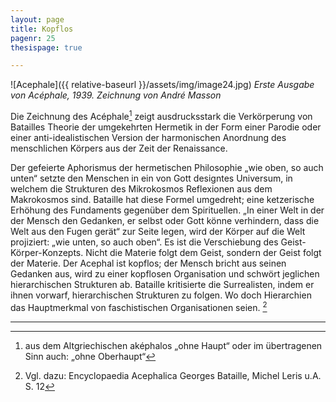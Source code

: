 ```yaml
---
layout: page
title: Kopflos
pagenr: 25
thesispage: true

---
```

![Acephale]({{ relative-baseurl }}/assets/img/image24.jpg)
*Erste Ausgabe von Acéphale, 1939. Zeichnung von André Masson*

Die Zeichnung des Acéphale[^19] zeigt ausdrucksstark die Verkörperung von Batailles Theorie der umgekehrten Hermetik in der Form einer Parodie oder einer anti-idealistischen Version der harmonischen Anordnung des menschlichen Körpers aus der Zeit der Renaissance.

Der gefeierte Aphorismus der hermetischen Philosophie „wie oben, so auch unten“ setzte den Menschen in ein von Gott designtes Universum, in welchem die Strukturen des Mikrokosmos Reflexionen aus dem Makrokosmos sind. Bataille hat diese Formel umgedreht; eine ketzerische Erhöhung des Fundaments gegenüber dem Spirituellen. „In einer Welt in der der Mensch den Gedanken, er selbst oder Gott könne verhindern, dass die Welt aus den Fugen gerät“ zur Seite legen, wird der Körper auf die Welt projiziert: „wie unten, so auch oben“. Es ist die Verschiebung des Geist-Körper-Konzepts. Nicht die Materie folgt dem Geist, sondern der Geist folgt der Materie. Der Acephal ist kopflos; der Mensch bricht aus seinen Gedanken aus, wird zu einer kopflosen Organisation und schwört jeglichen hierarchischen Strukturen ab. Bataille kritisierte die Surrealisten, indem er ihnen vorwarf, hierarchischen Strukturen zu folgen. Wo doch Hierarchien das Hauptmerkmal von faschistischen Organisationen seien. [^20]

---

[^19]:

      aus dem Altgriechischen aképhalos „ohne Haupt“ oder im übertragenen Sinn auch: „ohne Oberhaupt“

[^20]:
      Vgl. dazu: Encyclopaedia Acephalica Georges Bataille, Michel Leris u.A. S. 12
